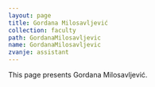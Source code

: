 ```yaml
---
layout: page
title: Gordana Milosavljević
collection: faculty
path: GordanaMilosavljevic
name: GordanaMilosavljevic
zvanje: assistant
---
```


This page presents Gordana Milosavljević.
